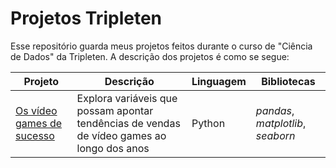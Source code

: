 # Projetos Tripleten

Esse repositório guarda meus projetos feitos durante o curso de "Ciência de Dados" da Tripleten. A descrição dos projetos é como se segue:

Projeto | Descrição | Linguagem | Bibliotecas
------- | ----------- | -------- | ---------
[Os vídeo games de sucesso](https://github.com/eknery/projetos_practicum/tree/main/projeto_video_games_sucesso) | Explora variáveis que possam apontar tendências de vendas de vídeo games ao longo dos anos | Python | *pandas*, *matplotlib*, *seaborn*

